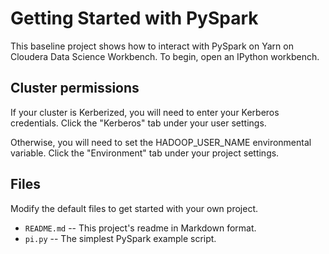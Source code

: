 # Getting Started with PySpark

This baseline project shows how to interact with PySpark on Yarn
on Cloudera Data Science Workbench. To begin, open an IPython workbench.

## Cluster permissions

If your cluster is Kerberized, you will need to enter your Kerberos
credentials. Click the "Kerberos" tab under your user settings.

Otherwise, you will need to set the HADOOP_USER_NAME environmental
variable. Click the "Environment" tab under your project settings.

## Files

Modify the default files to get started with your own project.

* `README.md` -- This project's readme in Markdown format.
* `pi.py` -- The simplest PySpark example script.
